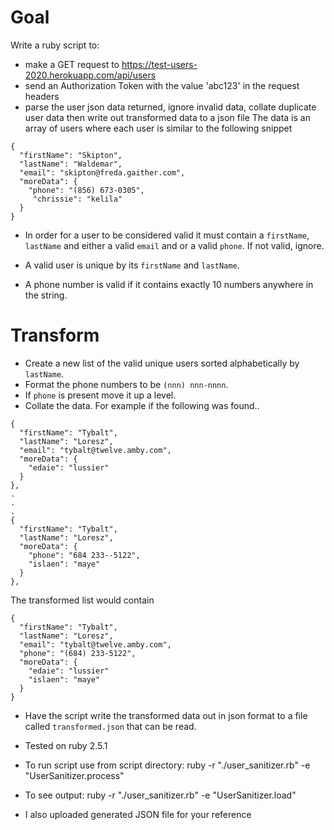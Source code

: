 # Goal

Write a ruby script to:
* make a GET request to https://test-users-2020.herokuapp.com/api/users
* send an Authorization Token with the value 'abc123' in the request headers
* parse the user json data returned, ignore invalid data, collate duplicate user data then write out transformed data to a json file
The data is an array of users where each user is similar to the following snippet
```
{
  "firstName": "Skipton",
  "lastName": "Waldemar",
  "email": "skipton@freda.gaither.com",
  "moreData": {
    "phone": "(856) 673-0305",
     "chrissie": "kelila"
  }
}
```
* In order for a user to be considered valid it must contain a `firstName`, `lastName` and either a valid `email` and or a valid `phone`. If not valid, ignore.

* A valid user is unique by its `firstName` and `lastName`.

* A phone number is valid if it contains exactly 10 numbers anywhere in the string.

# Transform
* Create a new list of the valid unique users sorted alphabetically by `lastName`.
* Format the phone numbers to be `(nnn) nnn-nnnn`.
* If  `phone` is present move it up a level.
* Collate the data.  For example if the following was found..
```
{
  "firstName": "Tybalt",
  "lastName": "Loresz",
  "email": "tybalt@twelve.amby.com",
  "moreData": {
    "edaie": "lussier"
  }
},
.
.
.
{
  "firstName": "Tybalt",
  "lastName": "Loresz",
  "moreData": {
    "phone": "684 233--5122",
    "islaen": "maye"
  }
},
```
The transformed list would contain
```
{
  "firstName": "Tybalt",
  "lastName": "Loresz",
  "email": "tybalt@twelve.amby.com",
  "phone": "(684) 233-5122",
  "moreData": {
    "edaie": "lussier"
    "islaen": "maye"
  }
}
```

* Have the script write the transformed data out in json format to a file called `transformed.json` that can be read.

* Tested on ruby 2.5.1

* To run script use from script directory:
    ruby -r "./user_sanitizer.rb" -e "UserSanitizer.process"

* To see output:
  ruby -r "./user_sanitizer.rb" -e "UserSanitizer.load"

* I also uploaded generated JSON file for your reference
